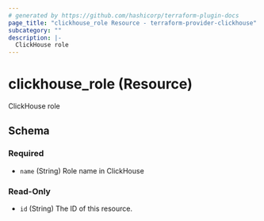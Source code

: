 ```yaml
---
# generated by https://github.com/hashicorp/terraform-plugin-docs
page_title: "clickhouse_role Resource - terraform-provider-clickhouse"
subcategory: ""
description: |-
  ClickHouse role
---
```


# clickhouse_role (Resource)

ClickHouse role



<!-- schema generated by tfplugindocs -->
## Schema

### Required

- `name` (String) Role name in ClickHouse

### Read-Only

- `id` (String) The ID of this resource.

